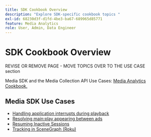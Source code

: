 ```yaml
---
title: SDK Cookbook Overview
description: "Explore SDK-specific cookbook topics "
exl-id: 68230d3f-d1fd-4be3-ba67-689965d85771
feature: Media Analytics
role: User, Admin, Data Engineer
---
```

# SDK Cookbook Overview


REVISE OR REMOVE PAGE - MOVE TOPICS OVER TO THE USE CASE section

Media SDK and the Media Collection API Use Cases: [Media Analytics Cookbook.](/help/media-analytics-cookbook/media-analytics-cookbook.md)

## Media SDK Use Cases



* [Handling application interrupts during playback](/help/use-cases/cookbook/app-interrupts.md)
* [Resolving main:play appearing between ads](/help/use-cases/cookbook/fix-ad-play-ad.md)
* [Resuming Inactive Sessions](/help/use-cases/cookbook/resuming-inactive.md)
* [Tracking in SceneGraph (Roku)](/help/use-cases/cookbook/sdk-track-scenegraph.md)
